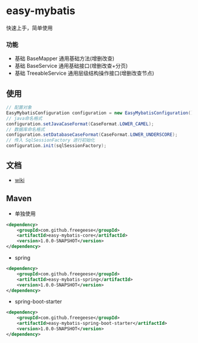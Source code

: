 # easy-mybatis

快速上手，简单使用

### 功能

 * 基础 BaseMapper<T> 通用基础方法(增删改查)
 * 基础 BaseService<T> 通用基础接口(增删改查+分页)
 * 基础 TreeableService<T> 通用层级结构操作接口(增删改查节点)

## 使用
```java
// 配置对象
EasyMybatisConfiguration configuration = new EasyMybatisConfiguration();
// java命名格式
configuration.setJavaCaseFormat(CaseFormat.LOWER_CAMEL);
// 数据库命名格式
configuration.setDatabaseCaseFormat(CaseFormat.LOWER_UNDERSCORE);
// 传入 SqlSessionFactory 进行初始化
configuration.init(sqlSessionFactory);
```

## 文档

- [wiki](https://github.com/freegeese/easy-mybatis/wiki)

## Maven

* 单独使用
```xml
<dependency>
    <groupId>com.github.freegeese</groupId>
    <artifactId>easy-mybatis-core</artifactId>
    <version>1.0.0-SNAPSHOT</version>
</dependency>
```

* spring
```xml
<dependency>
    <groupId>com.github.freegeese</groupId>
    <artifactId>easy-mybatis-spring</artifactId>
    <version>1.0.0-SNAPSHOT</version>
</dependency>
```

* spring-boot-starter
```xml
<dependency>
    <groupId>com.github.freegeese</groupId>
    <artifactId>easy-mybatis-spring-boot-starter</artifactId>
    <version>1.0.0-SNAPSHOT</version>
</dependency>
```
